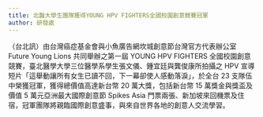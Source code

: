 ```yaml
---
title: 北醫大學生團隊獲得YOUNG HPV FIGHTERS全國校園創意競賽冠軍
author: 研發處
---
```


（台北訊）由台灣癌症基金會與小魚廣告網坎城創意節台灣官方代表辦公室 Future Young Lions 共同舉辦之第一屆 YOUNG HPV FIGHTERS 全國校園創意競賽，臺北醫學大學三位醫學系學生張文儀、鍾宜廷與龔俊康所拍攝之 HPV 宣導短片「這舉動讓所有女生已讀不回，下一幕卻使人感動落淚」，於全台 23 支隊伍中榮獲冠軍，獲得總價值高達新台幣 20 萬大獎，包括新台幣 15 萬獎金與獎盃及價值 5 萬元亞洲最大國際創意節 Spikes Asia 門票兩張、新加坡來回機票及住宿，冠軍團隊將親臨國際創意盛事，與來自世界各地的創意人交流學習。
